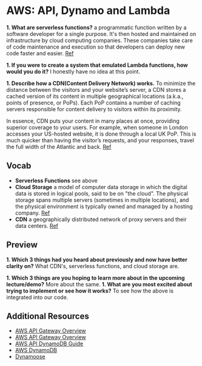 # AWS: API, Dynamo and Lambda

**1. What are serverless functions?**
a programmatic function written by a software developer for a single purpose. It's then hosted and maintained on infrastructure by cloud computing companies. These companies take care of code maintenance and execution so that developers can deploy new code faster and easier.  [Ref](https://blog.hubspot.com/website/serverless-functions)

**1. If you were to create a system that emulated Lambda functions, how would you do it?**
I honestly have no idea at this point.

**1. Describe how a CDN(Content Delivery Network) works.**
To minimize the distance between the visitors and your website’s server, a CDN stores a cached version of its content in multiple geographical locations (a.k.a., points of presence, or PoPs). Each PoP contains a number of caching servers responsible for content delivery to visitors within its proximity.

In essence, CDN puts your content in many places at once, providing superior coverage to your users. For example, when someone in London accesses your US-hosted website, it is done through a local UK PoP. This is much quicker than having the visitor’s requests, and your responses, travel the full width of the Atlantic and back. [Ref](https://www.imperva.com/learn/performance/what-is-cdn-how-it-works/)


## Vocab
- **Serverless Functions**
see above
- **Cloud Storage**
 a model of computer data storage in which the digital data is stored in logical pools, said to be on "the cloud". The physical storage spans multiple servers (sometimes in multiple locations), and the physical environment is typically owned and managed by a hosting company. [Ref](https://en.wikipedia.org/wiki/Cloud_storage)
- **CDN**
a geographically distributed network of proxy servers and their data centers. [Ref](https://en.wikipedia.org/wiki/Content_delivery_network)


## Preview
**1. Which 3 things had you heard about previously and now have better clarity on?**
What CDN's, serverless functions, and cloud storage are.

**1. Which 3 things are you hoping to learn more about in the upcoming lecture/demo?**
More about the same.
**1. What are you most excited about trying to implement or see how it works?**
To see how the above is integrated into our code.

## Additional Resources
- [AWS API Gateway Overview](https://www.serverless.com/guides/amazon-api-gateway)
- [AWS API Gateway Overview](https://aws.amazon.com/api-gateway/)
- [AWS API DynamoDB Guide](https://www.dynamodbguide.com/what-is-dynamo-db/)
- [AWS DynamoDB](https://aws.amazon.com/dynamodb/)
- [Dynamoose](https://dynamoosejs.com/getting_started/Introduction/)

